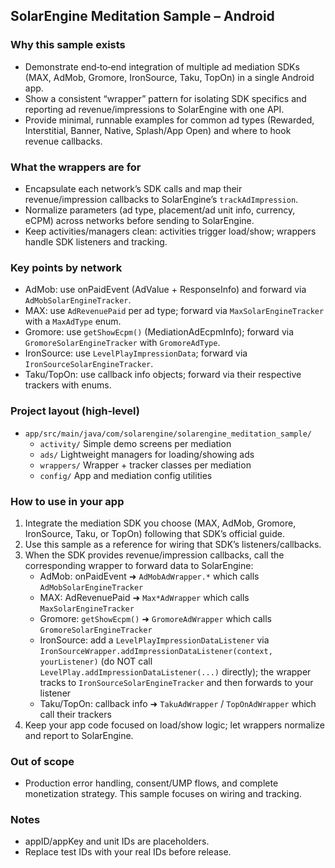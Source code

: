 ## SolarEngine Meditation Sample – Android

### Why this sample exists

- Demonstrate end‑to‑end integration of multiple ad mediation SDKs (MAX, AdMob, Gromore, IronSource, Taku, TopOn) in a single Android app.
- Show a consistent “wrapper” pattern for isolating SDK specifics and reporting ad revenue/impressions to SolarEngine with one API.
- Provide minimal, runnable examples for common ad types (Rewarded, Interstitial, Banner, Native, Splash/App Open) and where to hook revenue callbacks.

### What the wrappers are for

- Encapsulate each network’s SDK calls and map their revenue/impression callbacks to SolarEngine’s `trackAdImpression`.
- Normalize parameters (ad type, placement/ad unit info, currency, eCPM) across networks before sending to SolarEngine.
- Keep activities/managers clean: activities trigger load/show; wrappers handle SDK listeners and tracking.

### Key points by network

- AdMob: use onPaidEvent (AdValue + ResponseInfo) and forward via `AdMobSolarEngineTracker`.
- MAX: use `AdRevenuePaid` per ad type; forward via `MaxSolarEngineTracker` with a `MaxAdType` enum.
- Gromore: use `getShowEcpm()` (MediationAdEcpmInfo); forward via `GromoreSolarEngineTracker` with `GromoreAdType`.
- IronSource: use `LevelPlayImpressionData`; forward via `IronSourceSolarEngineTracker`.
- Taku/TopOn: use callback info objects; forward via their respective trackers with enums.

### Project layout (high‑level)

- `app/src/main/java/com/solarengine/solarengine_meditation_sample/`
  - `activity/` Simple demo screens per mediation
  - `ads/` Lightweight managers for loading/showing ads
  - `wrappers/` Wrapper + tracker classes per mediation
  - `config/` App and mediation config utilities

### How to use in your app

1) Integrate the mediation SDK you choose (MAX, AdMob, Gromore, IronSource, Taku, or TopOn) following that SDK’s official guide.
2) Use this sample as a reference for wiring that SDK’s listeners/callbacks.
3) When the SDK provides revenue/impression callbacks, call the corresponding wrapper to forward data to SolarEngine:
   - AdMob: onPaidEvent ➜ `AdMobAdWrapper.*` which calls `AdMobSolarEngineTracker`
   - MAX: AdRevenuePaid ➜ `Max*AdWrapper` which calls `MaxSolarEngineTracker`
   - Gromore: `getShowEcpm()` ➜ `GromoreAdWrapper` which calls `GromoreSolarEngineTracker`
   - IronSource: add a `LevelPlayImpressionDataListener` via `IronSourceWrapper.addImpressionDataListener(context, yourListener)` (do NOT call `LevelPlay.addImpressionDataListener(...)` directly); the wrapper tracks to `IronSourceSolarEngineTracker` and then forwards to your listener
   - Taku/TopOn: callback info ➜ `TakuAdWrapper` / `TopOnAdWrapper` which call their trackers
4) Keep your app code focused on load/show logic; let wrappers normalize and report to SolarEngine.

 

### Out of scope

- Production error handling, consent/UMP flows, and complete monetization strategy. This sample focuses on wiring and tracking.

### Notes

- appID/appKey and unit IDs are placeholders.
- Replace test IDs with your real IDs before release.



